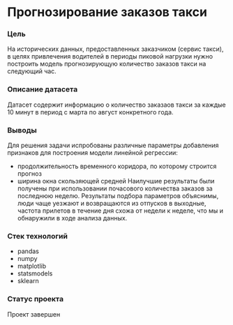 # Прогнозирование заказов такси
### Цель
На исторических данных, предоставленных заказчиком (сервис такси), в целях привлечения водителей в периоды пиковой нагрузки нужно построить модель прогнозирующую количество заказов такси на следующий час. 

### Описание датасета
Датасет содержит информацию о количество заказаов такси за каждые 10 минут в период с марта по август конкретного года.

### Выводы
Для решения задачи испробованы различные параметры добавления признаков для построения модели линейной регрессии:
- продолжительность временного коридора, по которому строится прогноз
- ширина окна скользяющей средней
Наилучшие результаты были получены при использовании почасового количества заказов за последнюю неделю. Результаты подбора параметров объяснимы, люди чаще уезжают и возвращаются из отпусков в выходные, частота прилетов в течение дня схожа от недели к неделе, что мы и обнаружили в ходе анализа данных.

### Стек технологий
- pandas
- numpy
- matplotlib
- statsmodels
- sklearn

### Статус проекта
Проект завершен
